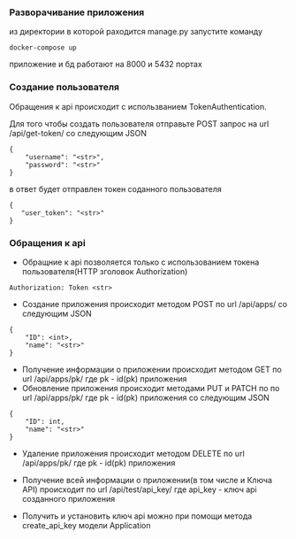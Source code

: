 ### Разворачивание приложения
из директории в которой раходится manage.py запустите команду
```
docker-compose up
```
приложение и бд работают на 8000 и 5432 портах
### Создание пользователя
Обращения к api происходит с использванием TokenAuthentication.

Для того чтобы создать пользователя отправьте POST запрос на url /api/get-token/ со следующим JSON
```
{
    "username": "<str>",
    "password": "<str>"
}
```
в ответ будет отправлен токен соданного пользователя
 ```
{
    "user_token": "<str>"
}
```


### Обращения к api
* Обращние к api позволяется только с использованием токена пользователя(HTTP зголовок Authorization)
```
Authorization: Token <str>
```

* Создание приложения происходит методом POST по url /api/apps/ со следующим  JSON
```
{
	"ID": <int>, 
	"name": "<str>"
}
```
* Получение информации о приложении происходит методом GET по url /api/apps/pk/
где pk - id(pk) приложения
* Обновление приложения происходит методами PUT и PATCH по по url /api/apps/pk/
где pk - id(pk) приложения со следующим JSON
```
{
	"ID": int, 
	"name": "<str>"
}
```
* Удаление приложения происходит методом DELETE по url /api/apps/pk/
где pk - id(pk) приложения

* Получение всей информации о приложении(в том числе и Ключа API) происходит по url /api/test/api_key/ где api_key -
ключ api созданного приложения
* Получить и установить ключ api можно при помощи метода create_api_key модели Application